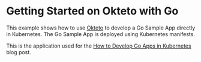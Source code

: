 # Getting Started on Okteto with Go

This example shows how to use [Okteto](https://github.com/okteto/okteto) to develop a Go Sample App directly in Kubernetes. The Go Sample App is deployed using Kubernetes manifests.

This is the application used for the [How to Develop Go Apps in Kubernetes](https://okteto.com/blog/how-to-develop-go-apps-in-kubernetes/) blog post.